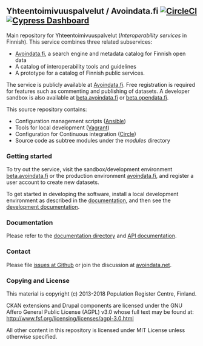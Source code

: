 
## Yhteentoimivuuspalvelut / Avoindata.fi [![CircleCI][circleci-image]][circleci-url] [![Cypress Dashboard](https://img.shields.io/badge/cypress-dashboard-brightgreen.svg)](https://dashboard.cypress.io/#/projects/ssb2ut/runs)

Main repository for Yhteentoimivuuspalvelut (_Interoperability services_ in Finnish). This service combines three related subservices:

- [Avoindata.fi](https://www.avoindata.fi/), a search engine and metadata catalog for Finnish open data
- A catalog of interoperability tools and guidelines
- A prototype for a catalog of Finnish public services.

The service is publicly available at [Avoindata.fi](https://www.avoindata.fi/). Free registration is required for features such as commenting and publishing of datasets. A developer sandbox is also available at [beta.avoindata.fi](http://beta.avoindata.fi) or [beta.opendata.fi](http://beta.opendata.fi).

This source repository contains:

- Configuration management scripts ([Ansible](http://www.ansible.com))
- Tools for local development ([Vagrant](http://www.vagrantup.com))
- Configuration for Continuous integration ([Circle](https://circleci.com/gh/vrk-kpa/opendata)) 
- Source code as subtree modules under the _modules_ directory

### Getting started

To try out the service, visit the sandbox/development environment [beta.avoindata.fi](http://beta.avoindata.fi) or the production environment [avoindata.fi](http://avoindata.fi), and register a user account to create new datasets.

To get started in developing the software, install a local development environment as described in the [documentation](doc/local-installation.md), and then see the [development documentation](doc/local-development.md).

### Documentation

Please refer to the [documentation directory](doc) and [API documentation](https://github.com/vrk-kpa/ytp-api).

### Contact

Please file [issues at Github](https://github.com/vrk-kpa/ytp/issues) or join the discussion at [avoindata.net](http://avoindata.net/questions/suomen-avoimen-datan-portaalin-rakentaminen).

### Copying and License

This material is copyright (c) 2013-2018 Population Register Centre, Finland.

CKAN extensions and Drupal components are licensed under the GNU Affero General Public License (AGPL) v3.0
whose full text may be found at: http://www.fsf.org/licensing/licenses/agpl-3.0.html

All other content in this repository is licensed under MIT License unless otherwise specified.

[circleci-url]: https://circleci.com/gh/vrk-kpa/opendata
[circleci-image]: https://circleci.com/gh/vrk-kpa/opendata.svg?style=svg
